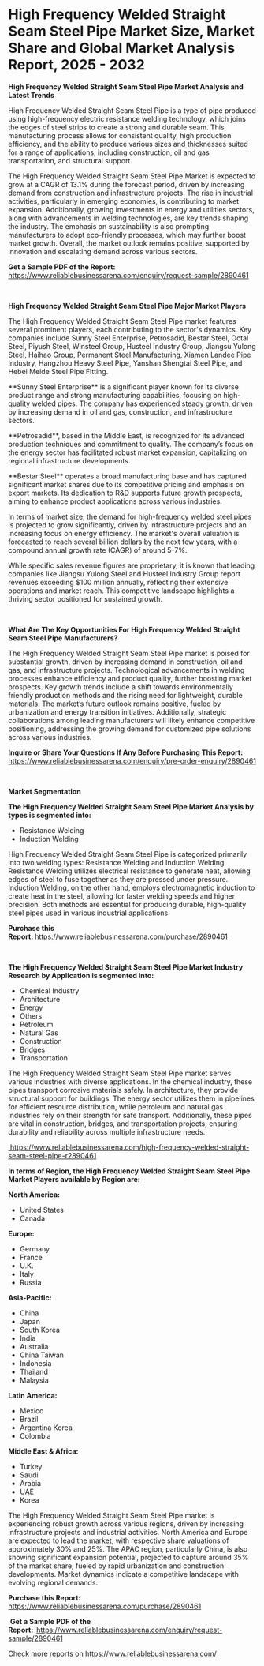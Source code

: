 <p><h1>High Frequency Welded Straight Seam Steel Pipe Market Size, Market Share and Global Market Analysis Report, 2025 - 2032</h1></p><p><strong>High Frequency Welded Straight Seam Steel Pipe Market Analysis and Latest Trends</strong></p>
<p><p>High Frequency Welded Straight Seam Steel Pipe is a type of pipe produced using high-frequency electric resistance welding technology, which joins the edges of steel strips to create a strong and durable seam. This manufacturing process allows for consistent quality, high production efficiency, and the ability to produce various sizes and thicknesses suited for a range of applications, including construction, oil and gas transportation, and structural support.</p><p>The High Frequency Welded Straight Seam Steel Pipe Market is expected to grow at a CAGR of 13.1% during the forecast period, driven by increasing demand from construction and infrastructure projects. The rise in industrial activities, particularly in emerging economies, is contributing to market expansion. Additionally, growing investments in energy and utilities sectors, along with advancements in welding technologies, are key trends shaping the industry. The emphasis on sustainability is also prompting manufacturers to adopt eco-friendly processes, which may further boost market growth. Overall, the market outlook remains positive, supported by innovation and escalating demand across various sectors.</p></p>
<p><strong>Get a Sample PDF of the Report:&nbsp;</strong> <a href="https://www.reliablebusinessarena.com/enquiry/request-sample/2890461?utm_campaign=2133&utm_medium=2&utm_source=Github&utm_content=ia&utm_term=14032025&utm_id=high-frequency-welded-straight-seam-steel-pipe">https://www.reliablebusinessarena.com/enquiry/request-sample/2890461</a></p>
<p>&nbsp;</p>
<p><strong>High Frequency Welded Straight Seam Steel Pipe Major Market Players</strong></p>
<p><p>The High Frequency Welded Straight Seam Steel Pipe market features several prominent players, each contributing to the sector's dynamics. Key companies include Sunny Steel Enterprise, Petrosadid, Bestar Steel, Octal Steel, Piyush Steel, Winsteel Group, Husteel Industry Group, Jiangsu Yulong Steel, Haihao Group, Permanent Steel Manufacturing, Xiamen Landee Pipe Industry, Hangzhou Heavy Steel Pipe, Yanshan Shengtai Steel Pipe, and Hebei Meide Steel Pipe Fitting.</p><p>**Sunny Steel Enterprise** is a significant player known for its diverse product range and strong manufacturing capabilities, focusing on high-quality welded pipes. The company has experienced steady growth, driven by increasing demand in oil and gas, construction, and infrastructure sectors.</p><p>**Petrosadid**, based in the Middle East, is recognized for its advanced production techniques and commitment to quality. The company’s focus on the energy sector has facilitated robust market expansion, capitalizing on regional infrastructure developments.</p><p>**Bestar Steel** operates a broad manufacturing base and has captured significant market shares due to its competitive pricing and emphasis on export markets. Its dedication to R&D supports future growth prospects, aiming to enhance product applications across various industries.</p><p>In terms of market size, the demand for high-frequency welded steel pipes is projected to grow significantly, driven by infrastructure projects and an increasing focus on energy efficiency. The market's overall valuation is forecasted to reach several billion dollars by the next few years, with a compound annual growth rate (CAGR) of around 5-7%.</p><p>While specific sales revenue figures are proprietary, it is known that leading companies like Jiangsu Yulong Steel and Husteel Industry Group report revenues exceeding $100 million annually, reflecting their extensive operations and market reach. This competitive landscape highlights a thriving sector positioned for sustained growth.</p></p>
<p>&nbsp;</p>
<p><strong>What Are The Key Opportunities For High Frequency Welded Straight Seam Steel Pipe Manufacturers?</strong></p>
<p><p>The High Frequency Welded Straight Seam Steel Pipe market is poised for substantial growth, driven by increasing demand in construction, oil and gas, and infrastructure projects. Technological advancements in welding processes enhance efficiency and product quality, further boosting market prospects. Key growth trends include a shift towards environmentally friendly production methods and the rising need for lightweight, durable materials. The market’s future outlook remains positive, fueled by urbanization and energy transition initiatives. Additionally, strategic collaborations among leading manufacturers will likely enhance competitive positioning, addressing the growing demand for customized pipe solutions across various industries.</p></p>
<p><strong>Inquire or Share Your Questions If Any Before Purchasing This Report:</strong> <a href="https://www.reliablebusinessarena.com/enquiry/pre-order-enquiry/2890461?utm_campaign=2133&utm_medium=2&utm_source=Github&utm_content=ia&utm_term=14032025&utm_id=high-frequency-welded-straight-seam-steel-pipe">https://www.reliablebusinessarena.com/enquiry/pre-order-enquiry/2890461</a></p>
<p>&nbsp;</p>
<p><strong>Market Segmentation</strong></p>
<p><strong>The High Frequency Welded Straight Seam Steel Pipe Market Analysis by types is segmented into:</strong></p>
<p><ul><li>Resistance Welding</li><li>Induction Welding</li></ul></p>
<p><p>High Frequency Welded Straight Seam Steel Pipe is categorized primarily into two welding types: Resistance Welding and Induction Welding. Resistance Welding utilizes electrical resistance to generate heat, allowing edges of steel to fuse together as they are pressed under pressure. Induction Welding, on the other hand, employs electromagnetic induction to create heat in the steel, allowing for faster welding speeds and higher precision. Both methods are essential for producing durable, high-quality steel pipes used in various industrial applications.</p></p>
<p><strong>Purchase this Report:&nbsp;</strong><a href="https://www.reliablebusinessarena.com/purchase/2890461?utm_campaign=2133&utm_medium=2&utm_source=Github&utm_content=ia&utm_term=14032025&utm_id=high-frequency-welded-straight-seam-steel-pipe">https://www.reliablebusinessarena.com/purchase/2890461</a></p>
<p>&nbsp;</p>
<p><strong>The High Frequency Welded Straight Seam Steel Pipe Market Industry Research by Application is segmented into:</strong></p>
<p><ul><li>Chemical Industry</li><li>Architecture</li><li>Energy</li><li>Others</li><li>Petroleum</li><li>Natural Gas</li><li>Construction</li><li>Bridges</li><li>Transportation</li></ul></p>
<p><p>The High Frequency Welded Straight Seam Steel Pipe market serves various industries with diverse applications. In the chemical industry, these pipes transport corrosive materials safely. In architecture, they provide structural support for buildings. The energy sector utilizes them in pipelines for efficient resource distribution, while petroleum and natural gas industries rely on their strength for safe transport. Additionally, these pipes are vital in construction, bridges, and transportation projects, ensuring durability and reliability across multiple infrastructure needs.</p></p>
<p><a href="https://www.reliablebusinessarena.com/high-frequency-welded-straight-seam-steel-pipe-r2890461?utm_campaign=2133&utm_medium=2&utm_source=Github&utm_content=ia&utm_term=14032025&utm_id=high-frequency-welded-straight-seam-steel-pipe">&nbsp;https://www.reliablebusinessarena.com/high-frequency-welded-straight-seam-steel-pipe-r2890461</a></p>
<p><strong>In terms of Region, the High Frequency Welded Straight Seam Steel Pipe Market Players available by Region are:</strong></p>
<p>
    <p> <strong> North America: </strong>
        <ul>
            <li>United States</li>
            <li>Canada</li>
        </ul>
        </p> 
    <p> <strong> Europe: </strong>
        <ul>
            <li>Germany</li>
            <li>France</li>
            <li>U.K.</li>
            <li>Italy</li>
            <li>Russia</li>
        </ul>
        </p> 
    <p> <strong> Asia-Pacific: </strong>
        <ul>
            <li>China</li>
            <li>Japan</li>
            <li>South Korea</li>
            <li>India</li>
            <li>Australia</li>
            <li>China Taiwan</li>
            <li>Indonesia</li>
            <li>Thailand</li>
            <li>Malaysia</li>
        </ul>
        </p> 
    <p> <strong> Latin America: </strong>
        <ul>
            <li>Mexico</li>
            <li>Brazil</li>
            <li>Argentina Korea</li>
            <li>Colombia</li>
        </ul>
        </p> 
    <p> <strong> Middle East & Africa: </strong>
        <ul>
            <li>Turkey</li>
            <li>Saudi</li>
            <li>Arabia</li>
            <li>UAE</li>
            <li>Korea</li>
        </ul>
    </p>
    </p>
<p><p>The High Frequency Welded Straight Seam Steel Pipe market is experiencing robust growth across various regions, driven by increasing infrastructure projects and industrial activities. North America and Europe are expected to lead the market, with respective share valuations of approximately 30% and 25%. The APAC region, particularly China, is also showing significant expansion potential, projected to capture around 35% of the market share, fueled by rapid urbanization and construction developments. Market dynamics indicate a competitive landscape with evolving regional demands.</p></p>
<p><strong>Purchase this Report: </strong><a href="https://www.reliablebusinessarena.com/purchase/2890461?utm_campaign=2133&utm_medium=2&utm_source=Github&utm_content=ia&utm_term=14032025&utm_id=high-frequency-welded-straight-seam-steel-pipe">https://www.reliablebusinessarena.com/purchase/2890461</a></p>
<p>&nbsp;<strong>Get a Sample PDF of the Report:&nbsp;&nbsp;</strong><a href="https://www.reliablebusinessarena.com/enquiry/request-sample/2890461?utm_campaign=2133&utm_medium=2&utm_source=Github&utm_content=ia&utm_term=14032025&utm_id=high-frequency-welded-straight-seam-steel-pipe">https://www.reliablebusinessarena.com/enquiry/request-sample/2890461</a></p>
<p><strong></strong></p>
<p>Check more reports on <a href="https://www.reliablebusinessarena.com/?utm_campaign=2133&utm_medium=2&utm_source=Github&utm_content=ia&utm_term=14032025&utm_id=high-frequency-welded-straight-seam-steel-pipe">https://www.reliablebusinessarena.com/</a></p>